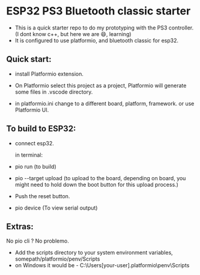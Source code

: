 # ESP32 PS3 Bluetooth classic starter

- This is a quick starter repo to do my prototyping with the PS3 controller. (I dont know c++, but here we are 😄, learning)
- It is configured to use platformio, and bluetooth classic for esp32.

## Quick start:

- install Platformio extension.
- On Platformio select this project as a project, Platformio will generate some files in .vscode directory.

- in platformio.ini change to a different board, platform, framework. or use Platformio UI.

## To build to ESP32:

- connect esp32.

  in terminal:

- pio run (to build)
- pio --target upload (to upload to the board, depending on board, you might need to hold down the boot button for this upload process.)
- Push the reset button.

- pio device (To view serial output)

## Extras:

No pio cli ? No problemo.

- Add the scripts directory to your system environment variables, somepath/platformio/penv/Scripts
- on Windows it would be - C:\Users\[your-user]\.platformio\penv\Scripts
